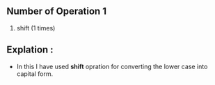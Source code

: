 ## Number of Operation 1
1. shift (1 times)

## Explation :
 * In this I have used **shift** opration for converting the lower case into capital form.
